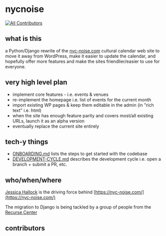 # nycnoise

[![All Contributors](https://img.shields.io/github/all-contributors/gregsadetsky/nycnoise?color=ee8449&style=flat-square)](#contributors)

## what is this

a Python/Django rewrite of the [nyc-noise.com](https://nyc-noise.com/) cultural calendar web site to move it away from WordPress, make it easier to update the calendar, and hopefully offer more features and make the sites friendlier/easier to use for everyone.

## very high level plan

- implement core features - i.e. events & venues
- re-implement the homepage i.e. list of events for the current month
- import existing WP pages & keep them editable in the admin (in "rich text" i.e. html)
- when the site has enough feature parity and covers most/all existing URLs, launch it as an alpha version
- eventually replace the current site entirely

## tech-y things

- [ONBOARDING.md](docs/ONBOARDING.md) lists the steps to get started with the codebase
- [DEVELOPMENT-CYCLE.md](docs/DEVELOPMENT-CYCLE.md) describes the development cycle i.e. open a branch + submit a PR, etc.

## who/when/where

[Jessica Hallock](https://jessica-hallock.com/) is the driving force behind [https://nyc-noise.com/](https://nyc-noise.com/)

The migration to Django is being tackled by a group of people from the [Recurse Center](https://www.recurse.com/)

## contributors

<!-- ALL-CONTRIBUTORS-LIST:START - Do not remove or modify this section -->
<!-- prettier-ignore-start -->
<!-- markdownlint-disable -->

<!-- markdownlint-restore -->
<!-- prettier-ignore-end -->

<!-- ALL-CONTRIBUTORS-LIST:END -->
